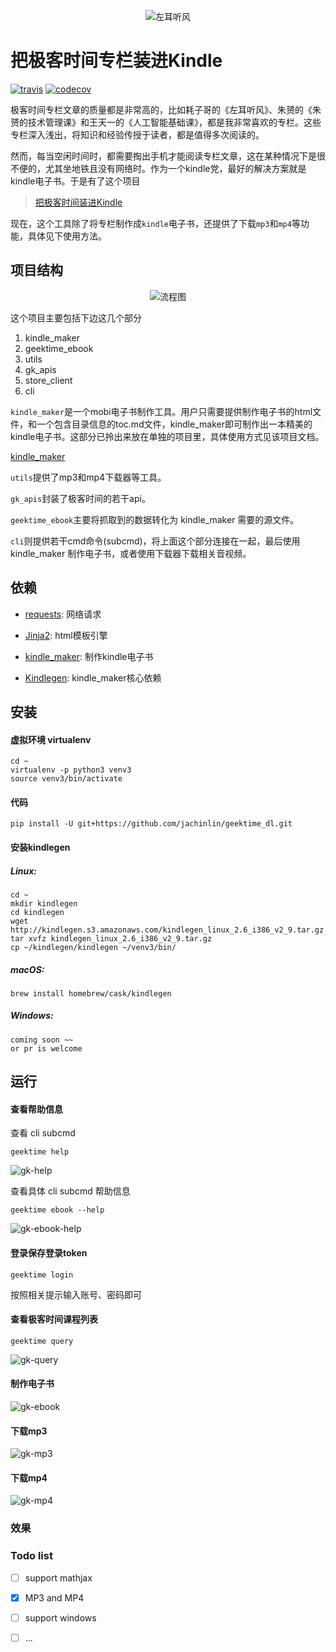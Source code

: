 <p align="center">
    <img src="https://raw.githubusercontent.com/jachinlin/jachinlin.github.io/master/img/gk-mp4.gif" alt="左耳听风">
</p>


# 把极客时间专栏装进Kindle

[![travis](https://travis-ci.org/jachinlin/geektime_dl.svg?branch=master)](https://travis-ci.org/jachinlin/geektime_dl)
[![codecov](https://codecov.io/gh/jachinlin/geektime_dl/branch/master/graph/badge.svg)](https://codecov.io/gh/jachinlin/geektime_dl)

极客时间专栏文章的质量都是非常高的，比如耗子哥的《左耳听风》、朱赟的《朱赟的技术管理课》和王天一的《人工智能基础课》，都是我非常喜欢的专栏。这些专栏深入浅出，将知识和经验传授于读者，都是值得多次阅读的。

然而，每当空闲时间时，都需要掏出手机才能阅读专栏文章，这在某种情况下是很不便的，尤其坐地铁且没有网络时。作为一个kindle党，最好的解决方案就是kindle电子书。于是有了这个项目

>[把极客时间装进Kindle](https://github.com/jachinlin/geektime_ebook_maker)

现在，这个工具除了将专栏制作成`kindle`电子书，还提供了下载`mp3`和`mp4`等功能，具体见下使用方法。


## 项目结构

<p align="center">
    <img src="https://github.com/jachinlin/jachinlin.github.io/blob/master/img/gk-chart.png?raw=true" alt="流程图">
</p>


这个项目主要包括下边这几个部分

1. kindle_maker
4. geektime_ebook
4. utils
5. gk_apis
6. store_client
2. cli


`kindle_maker`是一个mobi电子书制作工具。用户只需要提供制作电子书的html文件，和一个包含目录信息的toc.md文件，kindle_maker即可制作出一本精美的kindle电子书。这部分已拎出来放在单独的项目里，具体使用方式见该项目文档。

[kindle_maker](https://github.com/jachinlin/kindle_maker)

`utils`提供了mp3和mp4下载器等工具。

`gk_apis`封装了极客时间的若干api。

`geektime_ebook`主要将抓取到的数据转化为 kindle_maker 需要的源文件。

`cli`则提供若干cmd命令(subcmd)，将上面这个部分连接在一起，最后使用 kindle_maker 制作电子书，或者使用下载器下载相关音视频。



## 依赖

- [requests](http://www.python-requests.org/en/master/): 网络请求

- [Jinja2](http://jinja.pocoo.org/): html模板引擎

- [kindle_maker](https://github.com/jachinlin/kindle_maker): 制作kindle电子书

- [Kindlegen](https://www.amazon.com/gp/feature.html?ie=UTF8&docId=1000765211): kindle_maker核心依赖



## 安装

#### 虚拟环境 virtualenv
```
cd ~
virtualenv -p python3 venv3
source venv3/bin/activate
```

#### 代码

```
pip install -U git+https://github.com/jachinlin/geektime_dl.git
```

#### 安装kindlegen

##### Linux:

```
cd ~
mkdir kindlegen
cd kindlegen
wget http://kindlegen.s3.amazonaws.com/kindlegen_linux_2.6_i386_v2_9.tar.gz
tar xvfz kindlegen_linux_2.6_i386_v2_9.tar.gz
cp ~/kindlegen/kindlegen ~/venv3/bin/
```

##### macOS:

```
brew install homebrew/cask/kindlegen
```

##### Windows:

```
coming soon ~~
or pr is welcome
```



## 运行

#### 查看帮助信息

查看 cli subcmd

```
geektime help
```

![gk-help](https://github.com/jachinlin/jachinlin.github.io/blob/master/img/gk-help.png?raw=true)

查看具体 cli subcmd 帮助信息

```
geektime ebook --help
```

![gk-ebook-help](https://github.com/jachinlin/jachinlin.github.io/blob/master/img/gk-ebook-help.png?raw=true)

#### 登录保存登录token

```
geektime login
```

按照相关提示输入账号、密码即可

#### 查看极客时间课程列表

```
geektime query
```

![gk-query](https://github.com/jachinlin/jachinlin.github.io/blob/master/img/gk-query.png?raw=true)

#### 制作电子书

![gk-ebook](https://github.com/jachinlin/jachinlin.github.io/blob/master/img/gk-ebook.png?raw=true)

#### 下载mp3

![gk-mp3](https://github.com/jachinlin/jachinlin.github.io/blob/master/img/gk-mp3.png?raw=true)

#### 下载mp4

![gk-mp4](https://github.com/jachinlin/jachinlin.github.io/blob/master/img/gk-mp4.png?raw=true)

### 效果




### Todo list

- [ ] support mathjax
- [X] MP3 and MP4
- [ ] support windows
- [ ] ...


